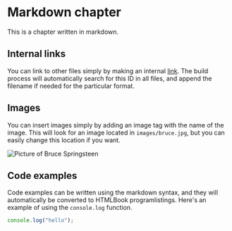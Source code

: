 # Markdown chapter

This is a chapter written in markdown.

## Internal links

You can link to other files simply by making an internal [link](#second-chapter-id). The build process will automatically search for this ID in all files, and append the filename if needed for the particular format.

## Images

You can insert images simply by adding an image tag with the name of the image. This will look for an image located in `images/bruce.jpg`, but you can easily change this location if you want.

![Picture of Bruce Springsteen](bruce.jpg)

## Code examples

Code examples can be written using the markdown syntax, and they
will automatically be converted to HTMLBook programlistings. Here's an
example of using the `console.log` function.

```js
console.log("hello");
```
